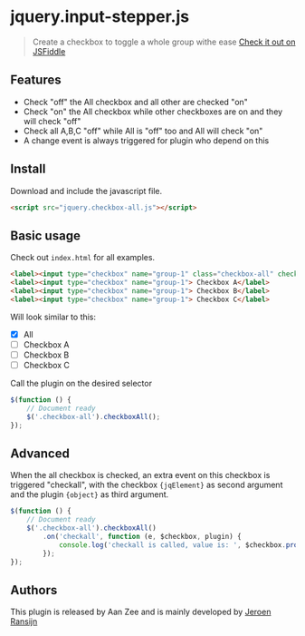 # jquery.input-stepper.js
> Create a checkbox to toggle a whole group withe ease [Check it out on JSFiddle](http://jsfiddle.net/jeroen_ransijn/px38g556/)

## Features
- Check "off" the All checkbox and all other are checked "on"
- Check "on" the All checkbox while other checkboxes are on and they will check "off"
- Check all A,B,C "off" while All is "off" too and All will check "on"
- A change event is always triggered for plugin who depend on this

## Install
Download and include the javascript file.
```html
<script src="jquery.checkbox-all.js"></script>
```

## Basic usage
Check out `index.html` for all examples.

```html
<label><input type="checkbox" name="group-1" class="checkbox-all" checked> All</label>
<label><input type="checkbox" name="group-1"> Checkbox A</label>
<label><input type="checkbox" name="group-1"> Checkbox B</label>
<label><input type="checkbox" name="group-1"> Checkbox C</label>
```

Will look similar to this:
- [x] All
- [ ] Checkbox A
- [ ] Checkbox B
- [ ] Checkbox C

Call the plugin on the desired selector

```javascript
$(function () {
	// Document ready
	$('.checkbox-all').checkboxAll();
});
```

## Advanced
When the all checkbox is checked, an extra event on this checkbox is triggered "checkall", with the checkbox `{jqElement}` as second argument and the plugin `{object}` as third argument.

```javascript
$(function () {
	// Document ready
	$('.checkbox-all').checkboxAll()
		.on('checkall', function (e, $checkbox, plugin) {
			console.log('checkall is called, value is: ', $checkbox.prop('checked'));
		});
});
```

## Authors
This plugin is released by Aan Zee and is mainly developed by [Jeroen Ransijn](https://github.com/jeroenransijn)

